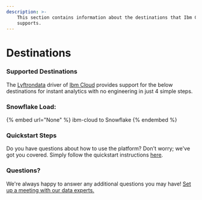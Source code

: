```yaml
---
description: >-
    This section contains information about the destinations that Ibm Cloud
    supports.
---
```


# Destinations

### Supported Destinations

The [Lyftrondata](https://www.lyftrondata.com/) driver of [Ibm Cloud](None) provides support for the below destinations for instant analytics with no engineering in just 4 simple steps.

### Snowflake Load:

{% embed url="None" %}
ibm-cloud to Snowflake
{% endembed %}

### Quickstart Steps

Do you have questions about how to use the platform? Don't worry; we've got you covered. Simply follow the quickstart instructions [here](README.md).

### Questions? <a href="#questions" id="questions"></a>

We're always happy to answer any additional questions you may have! [Set up a meeting with our data experts.](https://www.lyftrondata.com/book-a-meeting/)
